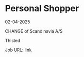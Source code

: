 # Personal Shopper
02-04-2025

CHANGE of Scandinavia A/S

Thisted

Job URL: [link](https://candidate.hr-manager.net/ApplicationInit.aspx?cid=1178&ProjectId=146528&DepartmentId=18982&MediaId=59)


